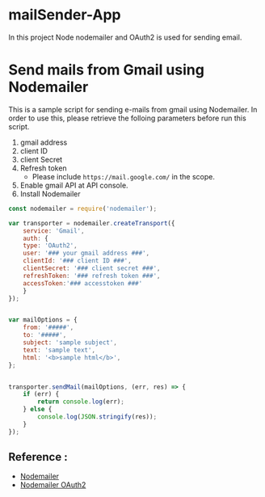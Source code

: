 # mailSender-App
In this project Node nodemailer and OAuth2 is used for sending email.
# Send mails from Gmail using Nodemailer
This is a sample script for sending e-mails from gmail using Nodemailer. In order to use this, please retrieve the folloing parameters before run this script.

1. gmail address
1. client ID
1. client Secret
1. Refresh token
    - Please include ``https://mail.google.com/`` in the scope.
1. Enable gmail API at API console.
1. Install Nodemailer

~~~javascript
const nodemailer = require('nodemailer');

var transporter = nodemailer.createTransport({
    service: 'Gmail',
    auth: {
    type: 'OAuth2',
    user: '### your gmail address ###',
    clientId: '### client ID ###',
    clientSecret: '### client secret ###',
    refreshToken: '### refresh token ###',
    accessToken:'### accesstoken ###'
    }
});


var mailOptions = {
    from: '#####',
    to: '#####',
    subject: 'sample subject',
    text: 'sample text',
    html: '<b>sample html</b>',
};


transporter.sendMail(mailOptions, (err, res) => {
    if (err) {
        return console.log(err);
    } else {
        console.log(JSON.stringify(res));
    }
});
~~~

## Reference :
- [Nodemailer](https://www.npmjs.com/package/nodemailer)
- [Nodemailer OAuth2](https://nodemailer.com/smtp/oauth2/)
